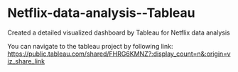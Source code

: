 # Netflix-data-analysis--Tableau
Created a detailed visualized dashboard by Tableau for Netflix data analysis

You can navigate to the tableau project by following link:
https://public.tableau.com/shared/FHRG6KMNZ?:display_count=n&:origin=viz_share_link
